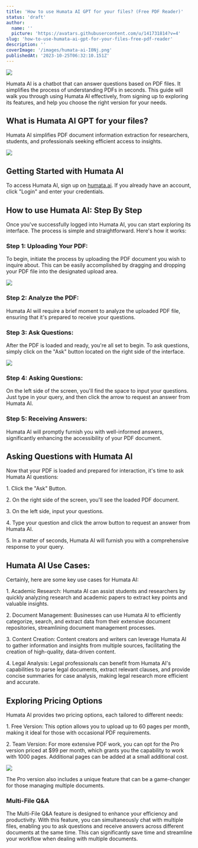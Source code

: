 ```yaml
---
title: 'How to use Humata AI GPT for your files? (Free PDF Reader)'
status: 'draft'
author:
  name: ''
  picture: 'https://avatars.githubusercontent.com/u/141731814?v=4'
slug: 'how-to-use-humata-ai-gpt-for-your-files-free-pdf-reader'
description: ''
coverImage: '/images/humata-ai-I0Nj.png'
publishedAt: '2023-10-25T06:32:10.151Z'
---
```


![](/images/humata-ai-MzND.png)

Humata AI is a chatbot that can answer questions based on PDF files. It simplifies the process of understanding PDFs in seconds. This guide will walk you through using Humata AI effectively, from signing up to exploring its features, and help you choose the right version for your needs.

## **What is Humata AI GPT for your files?**

Humata AI simplifies PDF document information extraction for researchers, students, and professionals seeking efficient access to insights.

![](/images/image-18-1024x487-U5MD.png)

## **Getting Started with Humata AI**

To access Humata AI, sign up on [humata.ai](http://humata.ai). If you already have an account, click "Login" and enter your credentials.

## **How to use Humata AI: Step By Step**

Once you've successfully logged into Humata AI, you can start exploring its interface. The process is simple and straightforward. Here's how it works:

### **Step 1: Uploading Your PDF:**

To begin, initiate the process by uploading the PDF document you wish to inquire about. This can be easily accomplished by dragging and dropping your PDF file into the designated upload area.

![](/images/humata-ai-file-upload-1024x200-UxNj.png)

### **Step 2: Analyze the PDF:**

Humata AI will require a brief moment to analyze the uploaded PDF file, ensuring that it's prepared to receive your questions.

### **Step 3: Ask Questions:**

After the PDF is loaded and ready, you're all set to begin. To ask questions, simply click on the "Ask" button located on the right side of the interface.

![](/images/humata-ai-ask-question-1024x526-g5Nj.png)

### **Step 4: Asking Questions:**

On the left side of the screen, you'll find the space to input your questions. Just type in your query, and then click the arrow to request an answer from Humata AI.

### **Step 5: Receiving Answers:**

Humata AI will promptly furnish you with well-informed answers, significantly enhancing the accessibility of your PDF document.

## **Asking Questions with Humata AI**

Now that your PDF is loaded and prepared for interaction, it's time to ask Humata AI questions:

1\. Click the "Ask" Button.

2\. On the right side of the screen, you'll see the loaded PDF document.

3\. On the left side, input your questions.

4\. Type your question and click the arrow button to request an answer from Humata AI.

5\. In a matter of seconds, Humata AI will furnish you with a comprehensive response to your query.

## **Humata AI Use Cases:**

Certainly, here are some key use cases for Humata AI:

1\. Academic Research: Humata AI can assist students and researchers by quickly analyzing research and academic papers to extract key points and valuable insights.

2\. Document Management: Businesses can use Humata AI to efficiently categorize, search, and extract data from their extensive document repositories, streamlining document management processes.

3\. Content Creation: Content creators and writers can leverage Humata AI to gather information and insights from multiple sources, facilitating the creation of high-quality, data-driven content.

4\. Legal Analysis: Legal professionals can benefit from Humata AI's capabilities to parse legal documents, extract relevant clauses, and provide concise summaries for case analysis, making legal research more efficient and accurate.

## **Exploring Pricing Options**

Humata AI provides two pricing options, each tailored to different needs:

1\. Free Version: This option allows you to upload up to 60 pages per month, making it ideal for those with occasional PDF requirements.

2\. Team Version: For more extensive PDF work, you can opt for the Pro version priced at $99 per month, which grants you the capability to work with 1000 pages. Additional pages can be added at a small additional cost.

![](/images/screenshot-2023-10-25-110030-QwNz.png)<br>

The Pro version also includes a unique feature that can be a game-changer for those managing multiple documents.

### **Multi-File Q&A**

The Multi-File Q&A feature is designed to enhance your efficiency and productivity. With this feature, you can simultaneously chat with multiple files, enabling you to ask questions and receive answers across different documents at the same time. This can significantly save time and streamline your workflow when dealing with multiple documents.



